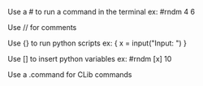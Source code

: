 Use a # to run a command in the terminal ex:
#rndm 4 6

Use // for comments

Use {} to run python scripts ex: 
{
    x = input("Input: ")
}

Use [] to insert python variables ex:
#rndm [x] 10

Use a .command for CLib commands
